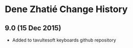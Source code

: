 Dene Zhatié Change History
============================

9.0 (15 Dec 2015)
-----------------

* Added to tavultesoft keyboards github repository
